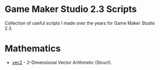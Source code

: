 # Game Maker Studio 2.3 Scripts
Collection of useful scripts I made over the years for Game Maker Studio 2.3.

# Mathematics
- [vec2](/vec2) - 2-Dimensional Vector Arithmetic (Struct).
